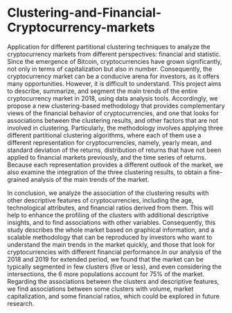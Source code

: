 # Clustering-and-Financial-Cryptocurrency-markets
Application for different partitional clustering techniques to analyze the cryptocurrency markets from different perspectives: financial and statistic.
Since the emergence of Bitcoin, cryptocurrencies have grown significantly, not only in terms of capitalization but also in number. Consequently, the
cryptocurrency market can be a conducive arena for investors, as it offers many opportunities. However, it is difficult to understand. 
This project aims to describe, summarize, and segment the main trends of the entire cryptocurrency market in 2018, using data analysis tools. Accordingly, we
propose a new clustering-based methodology that provides complementary views of the financial behavior of cryptocurrencies, and one that looks for associations
between the clustering results, and other factors that are not involved in clustering. Particularly, the methodology involves applying three different 
partitional clustering algorithms, where each of them use a different representation for cryptocurrencies, namely, yearly mean, and standard deviation of the 
returns, distribution of returns that have not been applied to financial markets previously, and the time series of returns. Because each representation
provides a different outlook of the market, we also examine the integration of the three clustering results, to obtain a fine-grained analysis of the main
trends of the market. 

In conclusion, we analyze the association of the clustering results with other descriptive features of cryptocurrencies, including the age, technological
attributes, and financial ratios derived from them. This will help to enhance the profiling of the clusters with additional descriptive insights, and to find
associations with other variables. 
Consequently, this study describes the whole market based on graphical information, and a scalable methodology that can be reproduced by investors who want to
understand the main trends in the market quickly, and those that look for cryptocurrencies with different financial performance.In our analysis of the 2018 and
2019 for extended period, we found that the market can be typically segmented in few clusters (five or less), and even considering the intersections, the 6 more
populations account for 75\% of the market. Regarding the associations between the clusters and descriptive features, we find associations between some clusters
with volume, market capitalization, and some financial ratios, which could be explored in future research.

